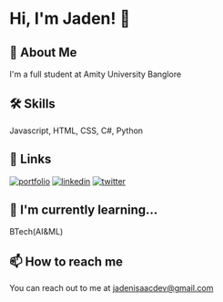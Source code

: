 
# Hi, I'm Jaden! 👋


## 🚀 About Me
I'm a full student at Amity University Banglore

## 🛠 Skills
Javascript, HTML, CSS, C#, Python


## 🔗 Links
[![portfolio](https://img.shields.io/badge/my_portfolio-000?style=for-the-badge&logo=ko-fi&logoColor=white)](https://)
[![linkedin](https://img.shields.io/badge/linkedin-0A66C2?style=for-the-badge&logo=linkedin&logoColor=white)](https://www.linkedin.com/)
[![twitter](https://img.shields.io/badge/twitter-1DA1F2?style=for-the-badge&logo=twitter&logoColor=white)](https://twitter.com/)

## 🧠 I'm currently learning...
BTech(AI&ML)

## 📫 How to reach me
You can reach out to me at [jadenisaacdev@gmail.com](mailto:jadenisaacdev@gmail.com)
